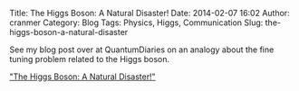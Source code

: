 Title: The Higgs Boson: A Natural Disaster!
Date: 2014-02-07 16:02
Author: cranmer
Category: Blog
Tags: Physics, Higgs, Communication
Slug: the-higgs-boson-a-natural-disaster

See my blog post over at QuantumDiaries on an analogy about the fine
tuning problem related to the Higgs boson.  
  
  
["The Higgs Boson: A Natural Disaster!" ](http://www.quantumdiaries.org/2014/02/01/the-higgs-boson-a-natural-disaster/)

